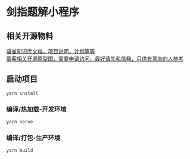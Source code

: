 # 剑指题解小程序

## 相关开源物料
[语雀知识库文档，项目说明，计划等等](https://www.yuque.com/books/share/7825dfb4-e7d2-403a-b462-21eaf9d3017e?#)  
[摹客相关开源原型图，需要申请访问，最好请先私信我，只供有意向的人参考](https://app.mockplus.cn/s/ceKIIx7cyes)

## 启动项目
```
yarn install
```

### 编译/热加载-开发环境
```
yarn serve
```

### 编译/打包-生产环境
```
yarn build
```
